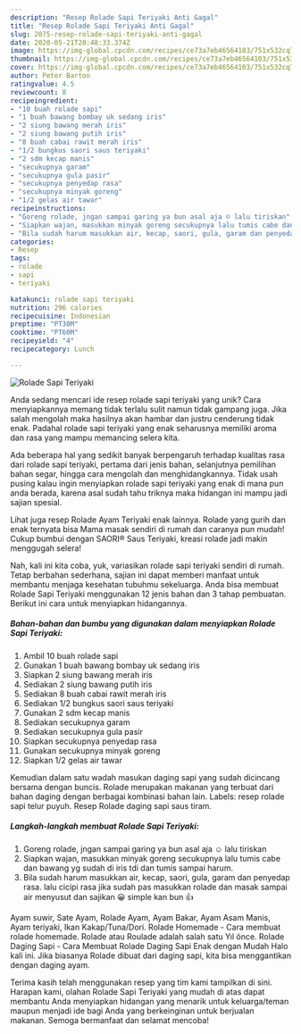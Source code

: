 ```yaml
---
description: "Resep Rolade Sapi Teriyaki Anti Gagal"
title: "Resep Rolade Sapi Teriyaki Anti Gagal"
slug: 2075-resep-rolade-sapi-teriyaki-anti-gagal
date: 2020-05-21T20:48:33.374Z
image: https://img-global.cpcdn.com/recipes/ce73a7eb46564103/751x532cq70/rolade-sapi-teriyaki-foto-resep-utama.jpg
thumbnail: https://img-global.cpcdn.com/recipes/ce73a7eb46564103/751x532cq70/rolade-sapi-teriyaki-foto-resep-utama.jpg
cover: https://img-global.cpcdn.com/recipes/ce73a7eb46564103/751x532cq70/rolade-sapi-teriyaki-foto-resep-utama.jpg
author: Peter Barton
ratingvalue: 4.5
reviewcount: 8
recipeingredient:
- "10 buah rolade sapi"
- "1 buah bawang bombay uk sedang iris"
- "2 siung bawang merah iris"
- "2 siung bawang putih iris"
- "8 buah cabai rawit merah iris"
- "1/2 bungkus saori saus teriyaki"
- "2 sdm kecap manis"
- "secukupnya garam"
- "secukupnya gula pasir"
- "secukupnya penyedap rasa"
- "secukupnya minyak goreng"
- "1/2 gelas air tawar"
recipeinstructions:
- "Goreng rolade, jngan sampai garing ya bun asal aja ☺ lalu tiriskan"
- "Siapkan wajan, masukkan minyak goreng secukupnya lalu tumis cabe dan bawang yg sudah di iris tdi dan tumis sampai harum."
- "Bila sudah harum masukkan air, kecap, saori, gula, garam dan penyedap rasa. lalu cicipi rasa jika sudah pas masukkan rolade dan masak sampai air menyusut dan sajikan 😀 simple kan bun 👍"
categories:
- Resep
tags:
- rolade
- sapi
- teriyaki

katakunci: rolade sapi teriyaki 
nutrition: 296 calories
recipecuisine: Indonesian
preptime: "PT30M"
cooktime: "PT60M"
recipeyield: "4"
recipecategory: Lunch

---
```



![Rolade Sapi Teriyaki](https://img-global.cpcdn.com/recipes/ce73a7eb46564103/751x532cq70/rolade-sapi-teriyaki-foto-resep-utama.jpg)

Anda sedang mencari ide resep rolade sapi teriyaki yang unik? Cara menyiapkannya memang tidak terlalu sulit namun tidak gampang juga. Jika salah mengolah maka hasilnya akan hambar dan justru cenderung tidak enak. Padahal rolade sapi teriyaki yang enak seharusnya memiliki aroma dan rasa yang mampu memancing selera kita.

Ada beberapa hal yang sedikit banyak berpengaruh terhadap kualitas rasa dari rolade sapi teriyaki, pertama dari jenis bahan, selanjutnya pemilihan bahan segar, hingga cara mengolah dan menghidangkannya. Tidak usah pusing kalau ingin menyiapkan rolade sapi teriyaki yang enak di mana pun anda berada, karena asal sudah tahu triknya maka hidangan ini mampu jadi sajian spesial.

Lihat juga resep Rolade Ayam Teriyaki enak lainnya. Rolade yang gurih dan enak ternyata bisa Mama masak sendiri di rumah dan caranya pun mudah! Cukup bumbui dengan SAORI® Saus Teriyaki, kreasi rolade jadi makin menggugah selera!


Nah, kali ini kita coba, yuk, variasikan rolade sapi teriyaki sendiri di rumah. Tetap berbahan sederhana, sajian ini dapat memberi manfaat untuk membantu menjaga kesehatan tubuhmu sekeluarga. Anda bisa membuat Rolade Sapi Teriyaki menggunakan 12 jenis bahan dan 3 tahap pembuatan. Berikut ini cara untuk menyiapkan hidangannya.

<!--inarticleads1-->

##### Bahan-bahan dan bumbu yang digunakan dalam menyiapkan Rolade Sapi Teriyaki:

1. Ambil 10 buah rolade sapi
1. Gunakan 1 buah bawang bombay uk sedang iris
1. Siapkan 2 siung bawang merah iris
1. Sediakan 2 siung bawang putih iris
1. Sediakan 8 buah cabai rawit merah iris
1. Sediakan 1/2 bungkus saori saus teriyaki
1. Gunakan 2 sdm kecap manis
1. Sediakan secukupnya garam
1. Sediakan secukupnya gula pasir
1. Siapkan secukupnya penyedap rasa
1. Gunakan secukupnya minyak goreng
1. Siapkan 1/2 gelas air tawar


Kemudian dalam satu wadah masukan daging sapi yang sudah dicincang bersama dengan buncis. Rolade merupakan makanan yang terbuat dari bahan daging dengan berbagai kombinasi bahan lain. Labels: resep rolade sapi telur puyuh. Resep Rolade daging sapi saus tiram. 

<!--inarticleads2-->

##### Langkah-langkah membuat Rolade Sapi Teriyaki:

1. Goreng rolade, jngan sampai garing ya bun asal aja ☺ lalu tiriskan
1. Siapkan wajan, masukkan minyak goreng secukupnya lalu tumis cabe dan bawang yg sudah di iris tdi dan tumis sampai harum.
1. Bila sudah harum masukkan air, kecap, saori, gula, garam dan penyedap rasa. lalu cicipi rasa jika sudah pas masukkan rolade dan masak sampai air menyusut dan sajikan 😀 simple kan bun 👍


Ayam suwir, Sate Ayam, Rolade Ayam, Ayam Bakar, Ayam Asam Manis, Ayam teriyaki, Ikan Kakap/Tuna/Dori. Rolade Homemade - Cara membuat rolade homemade. Rolade atau Roulade adalah salah satu Yıl önce. Rolade Daging Sapi - Cara Membuat Rolade Daging Sapi Enak dengan Mudah Halo kali ini. Jika biasanya Rolade dibuat dari daging sapi, kita bisa menggantikan dengan daging ayam. 

Terima kasih telah menggunakan resep yang tim kami tampilkan di sini. Harapan kami, olahan Rolade Sapi Teriyaki yang mudah di atas dapat membantu Anda menyiapkan hidangan yang menarik untuk keluarga/teman maupun menjadi ide bagi Anda yang berkeinginan untuk berjualan makanan. Semoga bermanfaat dan selamat mencoba!
